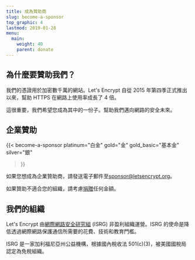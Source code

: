 ```yaml
---
title: 成為贊助商
slug: become-a-sponsor
top_graphic: 4
lastmod: 2019-01-28
menu:
  main:
    weight: 40
    parent: donate
---
```


## 為什麼要贊助我們？

我們的憑證用於加密數千萬的網站。Let's Encrypt 自從 2015 年第四季正式推出以來，幫助 HTTPS 在網路上使用率成長了 4 倍。

這很重要，我們希望您成為其中的一份子。幫助我們邁向網路的安全未來。

## 企業贊助

{{< become-a-sponsor
  platinum="白金"
  gold="金"
  gold_basic="基本金"
  silver="銀"
>}}

如果您想成為企業贊助商，請發送電子郵件至[sponsor@letsencrypt.org](mailto:sponsor@letsencrypt.org)。

如果贊助不適合您的組織，請考慮[捐贈](/donate)任何金額。

## 我們的組織

Let's Encrypt 由[網際網路安全研究組](https://www.abetterinternet.org/) (ISRG) 非盈利組織運營。ISRG 的使命是降低透過網際網路保護通信所需要的花費、技術和教育門檻。

ISRG 是一家加利福尼亞州公益機構，根據國內稅收法 501(c)(3)，被美國國稅局認定為免稅組織。
